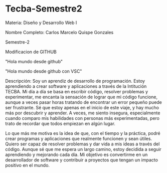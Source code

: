 # Tecba-Semestre2
Materia: Diseño y Desarrollo Web I

Nombre Completo: Carlos Marcelo Quispe Gonzales

Semestre-2

Modificacion de GITHUB

"Hola mundo desde github"

"Hola mundo desde  github con VSC"

Descripción: Soy un aprendiz de desarrollo de programación. Estoy aprendiendo a crear software y aplicaciones a través de la Intitución TECBA. Mi día a día se basa en escribir código, resolver problemas y experimentar, me encanta la sensación de lograr que mi código funcione, aunque a veces pasar horas tratando de encontrar un error pequeño puede ser frustrante. Sé que estoy apenas en el inicio de este viaje, y hay mucho más por descubrir y aprender. A veces, me siento insegura, especialmente cuando comparo mis habilidades con personas más experimentadas, pero trato de recordar que todos empiezan en algún lugar.

Lo que más me motiva es la idea de que, con el tiempo y la práctica, podré crear programas y aplicaciones que realmente funcionen y sean útiles. Quiero ser capaz de resolver problemas y dar vida a mis ideas a través del código. Aunque sé que me espera un largo camino, estoy decidida a seguir aprendiendo y mejorando cada día. Mi objetivo es convertirme en un desarrollador de software y contribuir a proyectos que tengan un impacto positivo en el mundo.
